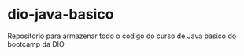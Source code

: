 # dio-java-basico
Repositorio para armazenar todo o codigo do curso de Java basico do bootcamp da DIO 
